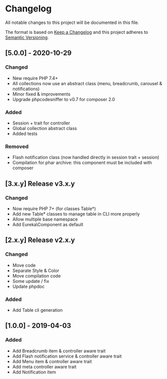 # Changelog
All notable changes to this project will be documented in this file.

The format is based on [Keep a Changelog](http://keepachangelog.com/en/1.0.0/)
and this project adheres to [Semantic Versioning](http://semver.org/spec/v2.0.0.html).


## [5.0.0] - 2020-10-29
### Changed
 * New require PHP 7.4+
 * All collections now use an abstract class (menu, breadcrumb, carousel & notifications)
 * Minor fixed & improvements
 * Upgrade phpcodesniffer to v0.7 for composer 2.0
### Added
 * Session + trait for controller
 * Global collection abstract class
 * Added tests
### Removed
 * Flash notification class (now handled directly in session trait + session)
 * Compilation for phar archive: this component must be included with composer


## [3.x.y] Release v3.x.y
### Changed
 * Now require PHP 7+ (for classes Table\*)
 * Add new Table\* classes to manage table in CLI more properly
 * Allow multiple base namespace
 * Add Eureka\Component as default

## [2.x.y] Release v2.x.y
### Changed
  * Move code
  * Separate Style & Color
  * Move compilation code
  * Some update / fix
  * Update phpdoc
### Added
  * Add Table cli generation
 


## [1.0.0] - 2019-04-03
### Added
  * Add Breadcrumb item & controller aware trait
  * Add Flash notification service & controller aware trait
  * Add Menu item & controller aware trait
  * Add meta controller aware trait
  * Add Notification item